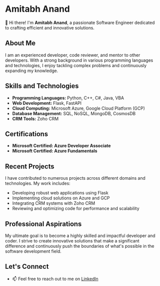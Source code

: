 # Amitabh Anand

👋 Hi there! I'm **Amitabh Anand**, a passionate Software Engineer dedicated to crafting efficient and innovative solutions.

## About Me
I am an experienced developer, code reviewer, and mentor to other developers. With a strong background in various programming languages and technologies, I enjoy tackling complex problems and continuously expanding my knowledge.

## Skills and Technologies
- **Programming Languages:** Python, C++, C#, Java, VBA
- **Web Development:** Flask, FastAPI
- **Cloud Computing:** Microsoft Azure, Google Cloud Platform (GCP)
- **Database Management:** SQL, NoSQL, MongoDB, CosmosDB
- **CRM Tools:** Zoho CRM

## Certifications
- **Microsoft Certified: Azure Developer Associate**
- **Microsoft Certified: Azure Fundamentals**

## Recent Projects
I have contributed to numerous projects across different domains and technologies. My work includes:
- Developing robust web applications using Flask
- Implementing cloud solutions on Azure and GCP
- Integrating CRM systems with Zoho CRM
- Reviewing and optimizing code for performance and scalability

## Professional Aspirations
My ultimate goal is to become a highly skilled and impactful developer and coder. I strive to create innovative solutions that make a significant difference and continuously push the boundaries of what's possible in the software development field.

## Let's Connect
- 📫 Feel free to reach out to me on [LinkedIn](https://www.linkedin.com/in/amitabhanand04/)

<!---
AmitabhAnand04/AmitabhAnand04 is a ✨ special ✨ repository because its `README.md` (this file) appears on your GitHub profile.
You can click the Preview link to take a look at your changes.
--->

